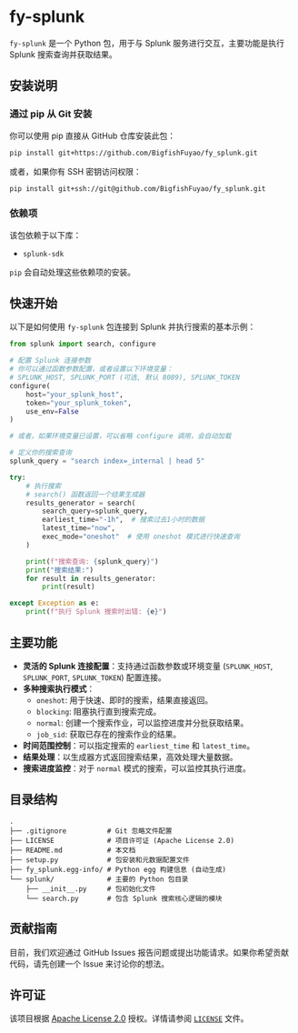 # fy-splunk

`fy-splunk` 是一个 Python 包，用于与 Splunk 服务进行交互，主要功能是执行 Splunk 搜索查询并获取结果。

## 安装说明

### 通过 pip 从 Git 安装

你可以使用 pip 直接从 GitHub 仓库安装此包：

```bash
pip install git+https://github.com/BigfishFuyao/fy_splunk.git
```

或者，如果你有 SSH 密钥访问权限：

```bash
pip install git+ssh://git@github.com/BigfishFuyao/fy_splunk.git
```

### 依赖项

该包依赖于以下库：

*   `splunk-sdk`

`pip` 会自动处理这些依赖项的安装。

## 快速开始

以下是如何使用 `fy-splunk` 包连接到 Splunk 并执行搜索的基本示例：

```python
from splunk import search, configure

# 配置 Splunk 连接参数
# 你可以通过函数参数配置，或者设置以下环境变量：
# SPLUNK_HOST, SPLUNK_PORT (可选, 默认 8089), SPLUNK_TOKEN
configure(
    host="your_splunk_host",
    token="your_splunk_token", 
    use_env=False
)

# 或者，如果环境变量已设置，可以省略 configure 调用，会自动加载

# 定义你的搜索查询
splunk_query = "search index=_internal | head 5"

try:
    # 执行搜索
    # search() 函数返回一个结果生成器
    results_generator = search(
        search_query=splunk_query,
        earliest_time="-1h",  # 搜索过去1小时的数据
        latest_time="now",
        exec_mode="oneshot"  # 使用 oneshot 模式进行快速查询
    )

    print(f"搜索查询: {splunk_query}")
    print("搜索结果:")
    for result in results_generator:
        print(result)

except Exception as e:
    print(f"执行 Splunk 搜索时出错: {e}")


```

## 主要功能

*   **灵活的 Splunk 连接配置**：支持通过函数参数或环境变量 (`SPLUNK_HOST`, `SPLUNK_PORT`, `SPLUNK_TOKEN`) 配置连接。
*   **多种搜索执行模式**：
    *   `oneshot`: 用于快速、即时的搜索，结果直接返回。
    *   `blocking`: 阻塞执行直到搜索完成。
    *   `normal`: 创建一个搜索作业，可以监控进度并分批获取结果。
    *   `job_sid`: 获取已存在的搜索作业的结果。
*   **时间范围控制**：可以指定搜索的 `earliest_time` 和 `latest_time`。
*   **结果处理**：以生成器方式返回搜索结果，高效处理大量数据。
*   **搜索进度监控**：对于 `normal` 模式的搜索，可以监控其执行进度。

## 目录结构

```
.
├── .gitignore          # Git 忽略文件配置
├── LICENSE             # 项目许可证 (Apache License 2.0)
├── README.md           # 本文档
├── setup.py            # 包安装和元数据配置文件
├── fy_splunk.egg-info/ # Python egg 构建信息 (自动生成)
└── splunk/             # 主要的 Python 包目录
    ├── __init__.py     # 包初始化文件
    └── search.py       # 包含 Splunk 搜索核心逻辑的模块
```

## 贡献指南

目前，我们欢迎通过 GitHub Issues 报告问题或提出功能请求。如果你希望贡献代码，请先创建一个 Issue 来讨论你的想法。

## 许可证

该项目根据 [Apache License 2.0](/Users/dayujingji/BigfishFuyao/fy_splunk/LICENSE) 授权。详情请参阅 [`LICENSE`](/Users/dayujingji/BigfishFuyao/fy_splunk/LICENSE) 文件。